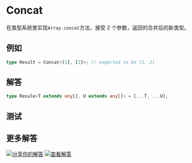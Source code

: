 # Concat

在类型系统里实现`Array.concat`方法，接受 2 个参数，返回的合并后的新类型。

## 例如

```typescript
type Result = Concat<[1], [2]>; // expected to be [1, 2]
```

## 解答

```typescript
type Resule<T extends any[], U extends any[]> = [...T, ...U];
```

## 测试

## 更多解答

[![分享你的解答](https://img.shields.io/badge/-%E5%88%86%E4%BA%AB%E4%BD%A0%E7%9A%84%E8%A7%A3%E7%AD%94-teal)](https://tsch.js.org/533/answer/zh-CN) [![查看解答](https://img.shields.io/badge/-%E6%9F%A5%E7%9C%8B%E8%A7%A3%E7%AD%94-de5a77?logo=awesome-lists&logoColor=white)](https://tsch.js.org/533/solutions)

